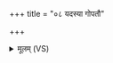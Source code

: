 +++
title = "०८ यदस्या गोपतौ"

+++
<details><summary>मूलम् (VS)</summary>

यद॑स्या॒ गोप॑तौ स॒त्या लोम॒ ध्वाङ्क्षो॒ अजी॑हिडत्।  
ततः॑ कुमा॒रा म्रि॑यन्ते॒ यक्ष्मो॑ विन्दत्यनाम॒नात् ॥
</details>